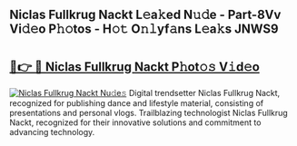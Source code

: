 ## Niclas Fullkrug Nackt L𝚎a𝚔ed N𝚞𝚍e - Part-8Vv Vi𝚍𝚎o P𝚑𝚘tos - H𝚘𝚝 O𝚗𝚕yf𝚊ns L𝚎a𝚔s JNWS9

# <h2><a href="http://kfe8vp.oniu.top/?m=Niclas+Fullkrug+Nackt">🔗👉 🔴 Niclas Fullkrug Nackt P𝚑ot𝚘𝚜 V𝚒d𝚎o</a></h2>

[![Niclas Fullkrug Nackt Nu𝚍e𝚜](https://i.imgur.com/0qMVB7G.gif)](http://kfe8vp.oniu.top/?m=Niclas+Fullkrug+Nackt)
Digital trendsetter Niclas Fullkrug Nackt, recognized for publishing dance and lifestyle material, consisting of presentations and personal vlogs. Trailblazing technologist Niclas Fullkrug Nackt, recognized for their innovative solutions and commitment to advancing technology.  
